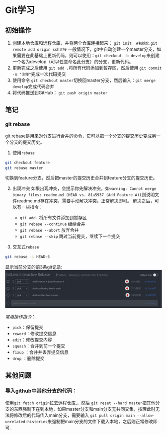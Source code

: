 # Git学习
## 初始操作
1. 创建本地仓库和远程仓库，并将两个仓库连接起来：
   `git init  #初始化`
   `git remote add origin ssh连接`
   一般情况下，git中自动创建一个master分支，如果需要在此基础上更新代码，则可以使用：`git checkout -b develop`来创建一个名为develop（可以任意命名此分支）的分支，更新代码。
2. 更新完成之后使用 `git add .`将所有代码添加到暂存区，然后使用 `git commit -m "注释"`完成一次代码提交
3. 使用命令 `git checkout master`切换回master分支，然后输入：`git merge develop`完成代码合并
4. 将代码推送到GitHub：
`git push origin master`

## 笔记
### git rebase
git rebase是用来对分支进行合并的命令，它可以把一个分支的提交历史变成另一个分支的提交历史。

1. 使用`rebase`
```bash
git checkout feature
git rebase master
```
切换到feature分支，然后把master的提交历史合并到feature分支的提交历史。

2. 出现冲突
如果出现冲突，会提示你先解决冲突，如`warning: Cannot merge binary files: readme.md (HEAD vs. 81a5937 (Add Feature A))`则说明文件readme.md存在冲突，需要手动解决冲突。正常解决即可。
解决之后，可以有一些指令：
   - `git add.` 将所有文件添加到暂存区
   - `git rebase --continue` 继续合并
   - `git rebase --abort` 放弃合并
   - `git rebase --skip` 跳过当前提交，继续下一个提交

3. 交互式`rebase`
```bash
git rebase -i HEAD~3
```
显示当前分支的前3条git记录:
![](pic/2025-04-15-23-28-46.png)

*常用操作指令*：
   - `pick`：保留提交
   - `reword`：修改提交信息
   - `edit`：修改提交内容
   - `squash`：合并到前一个提交
   - `fixup` ：合并并丢弃提交信息
   - `drop` ：删除提交



## 其他问题
### 导入github中其他分支的代码：
使用`git fetch origin`拉去远程仓库,，然后 `git reset --hard master`把其他分支的东西强制下在到本地，如果master分支和main分支无共同交集，按理此时无法将修改后的代码传入main分支，需要输入 `git pull origin main --allow-unrelated-histories`来强制把main分支的文件下载入本地，之后则正常修改即可.

